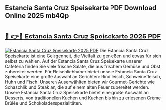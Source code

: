## Estancia Santa Cruz Speisekarte PDF Download Online 2025 mb4Qp

# <h2><a href="http://gc5h26.nevu.top/?p=Estancia+Santa+Cruz+Speisekarte">🔗 👉🔴 Estancia Santa Cruz Speisekarte 2025 PDF</a></h2>

[![Estancia Santa Cruz Speisekarte 2025 PDF](https://i.imgur.com/dBaPXMq.png)](http://gc5h26.nevu.top/?p=Estancia+Santa+Cruz+Speisekarte)
Die Estancia Santa Cruz Speisekarte ist eine Gelegenheit, die Vielfalt zu genießen und etwas für sich selbst zu wählen. Auf der Estancia Santa Cruz Speisekarte unserer Cafeteria finden Sie viele frische Salate, die aus frischem Gemüse und Obst zubereitet werden. Für Fleischliebhaber bietet unsere Estancia Santa Cruz Speisekarte eine große Auswahl an Gerichten: Rindfleisch, Schweinefleisch, Huhn und Fisch. Unseren Auserwählten bieten wir Gourmet-Gerichte wie Schaschlik und Steak an, die auf einem alten Feuer zubereitet werden. Unsere Estancia Santa Cruz Speisekarte bietet eine große Auswahl an Desserts, von traditionellen Kuchen und Kuchen bis hin zu erlesenen Crème Brûlée und Schokoladenspezialitäten.
